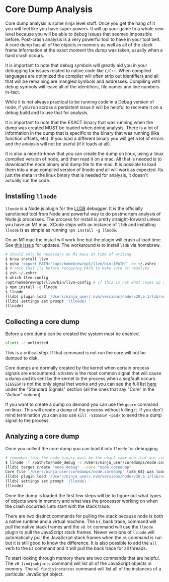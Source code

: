 # Core Dump Analysis

Core dump analysis is some ninja level stuff. Once you get the hang of it you will feel like you have super powers. It will up your game to a whole new level because you will be able to debug issues that seemed impossible before. Post-crash analysis is a very powerful tool to have in your tool belt. A core dump has all of the objects in memory as well as all of the stack frame information at the exact moment the dump was taken, usually when a hard crash occurs.

It is important to note that debug symbols will greatly aid you in your debugging for issues related to native code like `C/C++`. When compiled languages are optimized the compiler will often strip out identifiers and all that will be remaining are mangled symbols and addresses. Compiling with debug symbols will leave all of the identifiers, file names and line numbers in-tact.

While it is not always practical to be running code in a Debug version of node, if you run across a persistent issue it will be helpful to recreate it on a debug build and to use that for analysis.

It is important to note that the EXACT binary that was running when the dump was created MUST be loaded when doing analysis. There is a lot of information in the dump that is specific to the binary that was running (like function offsets, etc). If you load a different binary you will get a lot of errors and the analysis will not be useful (if it loads at all).

It is also a nice-to-know that you can create the dump on linux, using a linux compiled version of node, and then read it on a mac. All that is needed is to download the node binary and dump file to the mac. It is possible to load them into a mac compiled version of llnode and all will work as expected. Its just the meta in the linux binary that is needed for analysis, it doesn't actually run the code.

## Installing `llnode`

`llnode` is a Node.js plugin for the [LLDB](https://lldb.llvm.org/) debugger. It is the officially sanctioned tool from Node and powerful way to do postmortem analysis of Node.js processes. The process for install is pretty straight-forward unless you have an M1 mac. XCode ships with an instance of `lldb` and installing `llnode` is as simple as running `npm install -g llnode`.

On an M1 mac the install will work fine but the plugin will crash at load time. See [this issue](https://github.com/nodejs/llnode/issues/430#issuecomment-1844628224) for updates. The workaround is to install `lldb` via homebrew.

```sh
# should only be necessary on M1 macs at time of writing
$ brew install llvm
$ echo 'export PATH="/opt/homebrew/opt/llvm/bin:$PATH"' >> ~/.zshrc
$ # note that its before recopying PATH to make sure it resolves
$ zsh ~/.zshrc
$ which llvm-config
/opt/homebrew/opt/llvm/bin/llvm-config # if this is not what comes up restart the shell
$ npm install -g llnode
$ llnode
(lldb) plugin load '/Users/ninja_user/.nvm/versions/node/v20.5.1/lib/node_modules/llnode/llnode.dylib'
(lldb) settings set prompt '(llnode) '
(llnode)
```

## Collecting a core dump

Before a core dump can be created the system must be enabled.

```sh
ulimit -c unlimited
```

This is a critical step. If that command is not run the core will not be dumped to disk.

Core dumps are normally created by the kernel when certain process signals are encountered. `SIGSEGV` is the most common signal that will cause a dump and its sent by the kernel to the process when a segfault occurs. `SIGSEGV` is not the only signal that works and you can see the full list [here](https://man7.org/linux/man-pages/man7/signal.7.html) under the "Standard Signals" section (all the ones that say "Core" in the "Action" column).

If you want to create a dump on demand you can use the `gcore` command on linux. This will create a dump of the process without killing it. If you don't mind termination you can also use `kill -SIGSEGV <pid>` to send the a dump signal to the process.

## Analyzing a core dump

Once you collect the core dump you can load it into `llnode` for debugging.

```sh
# remember that the node binary must be the exact same one that was running when the core was created
$ llnode -f /path/to/node_debug -c /Users/ninja_user/coredumps/node.coredump
(lldb) target create "node_debug" --core "node.coredump"
Core file '/Users/ninja_user/coredumps/node.coredump' (x86_64) was loaded.
(lldb) plugin load '/Users/ninja_user/.nvm/versions/node/v20.5.1/lib/node_modules/llnode/llnode.dylib'
(lldb) settings set prompt '(llnode) '
(llnode)
```

Once the dump is loaded the first few steps will be to figure out what types of objects were in memory and what was the processor working on when the crash occurred. Lets start with the stack trace.

There are two distinct commands for pulling the stack because node is both a native runtime and a virtual machine. The `bt`, back trace, command will pull the native stack frames and the `v8 bt` command will use the `llnode` plugin to pull the JavaScript stack frames. Newer versions of `llnode` will automatically pull the JavaScript stack frames when the `bt` command is run but it is still good to know the difference. It is also possible to add the `all` verb to the `bt` command and it will pull the back trace for all threads.

To start looking through memory there are two commands that are helpful. The `v8 findjsobjects` command will list all of the JavaScript objects in memory. The `v8 findjsinstances` command will list all of the instances of a particular JavaScript object.
